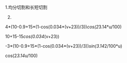 1.均分切割和长短切割





2.

4*(10-0.9+15*(1-cos(0.034*(v+23))/3))*cos(2*3.14*u/100)



10+15-15*cos(0.034*(v+23))



-3*(10-0.9+15*(1-cos(0.034*(v+23))/3))*sin(3.14*2/100*u)





cos(2*3.14*u/100)
